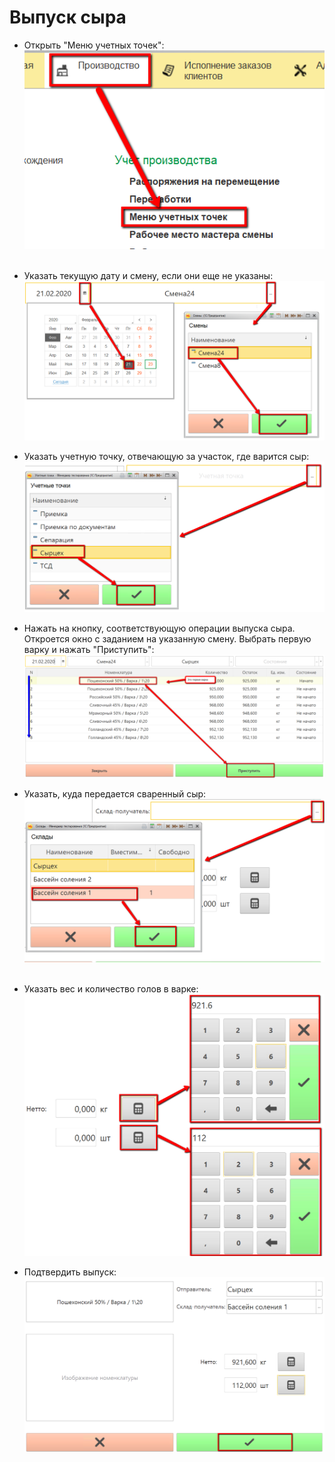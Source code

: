 # Выпуск сыра


-   Открыть "Меню учетных точек":
    ![](ReleaseCheese.assets/drex_vypusk_syra_custom.png)
     
-   Указать текущую дату и смену, если они еще не указаны:
    ![](ReleaseCheese.assets/drex_vypusk_syra_custom_2.png)
    
-   Указать учетную точку, отвечающую за участок, где варится сыр:
    ![](ReleaseCheese.assets/drex_vypusk_syra_custom_3.png)
    
-   Нажать на кнопку, соответствующую операции выпуска сыра. Откроется
    окно с заданием на указанную смену. Выбрать первую варку и нажать
    "Приступить":
    ![](ReleaseCheese.assets/drex_vypusk_syra_custom_4.png)
    
-   Указать, куда передается сваренный сыр:
    ![](ReleaseCheese.assets/drex_vypusk_syra_custom_5.png)
     
-   Указать вес и количество голов в варке:
    ![](ReleaseCheese.assets/drex_vypusk_syra_custom_6.png)

-   Подтвердить выпуск:
    ![](ReleaseCheese.assets/drex_vypusk_syra_custom_7.png)
